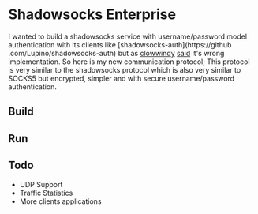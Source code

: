 # Shadowsocks Enterprise
I wanted to build a shadowsocks service with username/password model authentication with its clients like [shadowsocks-auth](https://github
.com/Lupino/shadowsocks-auth) but as [clowwindy](https://github.com/clowwindy) [said](https://github.com/shadowsocks/shadowsocks/issues/169) it's 
wrong implementation. So here is my new communication protocol;
This protocol is very similar to the shadowsocks protocol which is also very similar to SOCKS5 but encrypted, simpler and with 
secure username/password authentication.

## Build

## Run

## Todo
- UDP Support
- Traffic Statistics
- More clients applications

